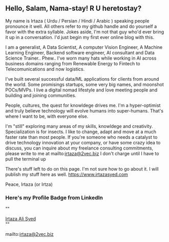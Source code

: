 ## Hello, Salam, Nama-stay! R U heretostay? 

My name is Irtaza ( Urdu / Persian / Hindi / Arabic ) speaking people pronounce it well. All others refer to my github handle and do yourself a favor with the extra syllable. Jokes aside, I'm not that guy who'd ever bring it up in a conversation. I'd just begin my first ever online blog with this.  

I am a generalist, A Data Scientist, A computer Vision Engineer, A Machine Learning Engineer, Backend software engineer, AI consultant and Data Science Trainer.. Phew..  I've worn many hats while working in AI across business domains ranging from Renewable Energy to Fintech to Telecomunications and now logistics.

I've built several successful data/ML applications for clients from around the world. Some promisings startups, some very big names, and moonshot POCs/MVPs. I live a digital nomad lifestyle and love meeting people and building and joining communities.

People, cultures, the quest for knowldege drives me. I'm a hyper-optimist and truly believe technology will evolve humans into super-humans. That's where I want to be, with everyone else.

I'm "still" exploring many areas of my skills, knowldege and creativity. Specialization is for insects. I like to change, adapt and move at a much faster rate than most people. If you're someone who needs a catalyst to drive technology innovation at your company, or have some crazy idea to discuss, you can inquire about my freelance consulting commitments, please write to me at mailto:irtaza@2vec.biz I don't charge until I have to pull the terminal up

There's stuff left to do on this page. I'm not sure how to go about it. I will publish my stuff here as well. https://www.irtazasyed.com 

Peace,
Irtaza (or Irtza) 

### Here's my Profile Badge from LinkedIn

""<div class="LI-profile-badge"  data-version="v1" data-size="medium" data-locale="en_US" data-type="vertical" data-theme="dark" data-vanity="syedirtazaali"><a class="LI-simple-link" href='https://pk.linkedin.com/in/syedirtazaali?trk=profile-badge'>Irtaza Ali Syed</a></div>""

mailto:irtaza@2vec.biz
